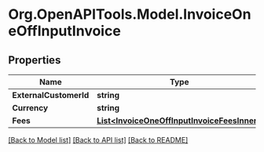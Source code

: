 # Org.OpenAPITools.Model.InvoiceOneOffInputInvoice

## Properties

Name | Type | Description | Notes
------------ | ------------- | ------------- | -------------
**ExternalCustomerId** | **string** |  | 
**Currency** | **string** |  | [optional] 
**Fees** | [**List&lt;InvoiceOneOffInputInvoiceFeesInner&gt;**](InvoiceOneOffInputInvoiceFeesInner.md) |  | [optional] 

[[Back to Model list]](../README.md#documentation-for-models) [[Back to API list]](../README.md#documentation-for-api-endpoints) [[Back to README]](../README.md)

